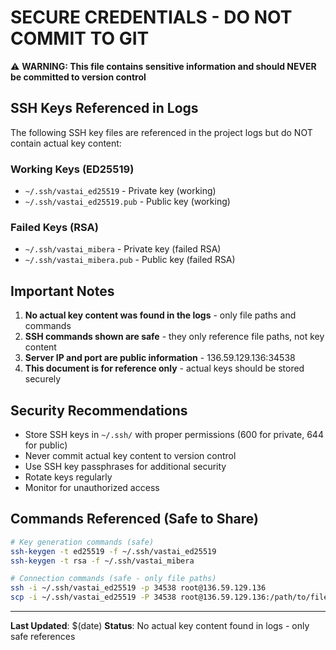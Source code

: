 # SECURE CREDENTIALS - DO NOT COMMIT TO GIT

⚠️ **WARNING: This file contains sensitive information and should NEVER be committed to version control**

## SSH Keys Referenced in Logs

The following SSH key files are referenced in the project logs but do NOT contain actual key content:

### Working Keys (ED25519)
- `~/.ssh/vastai_ed25519` - Private key (working)
- `~/.ssh/vastai_ed25519.pub` - Public key (working)

### Failed Keys (RSA)  
- `~/.ssh/vastai_mibera` - Private key (failed RSA)
- `~/.ssh/vastai_mibera.pub` - Public key (failed RSA)

## Important Notes

1. **No actual key content was found in the logs** - only file paths and commands
2. **SSH commands shown are safe** - they only reference file paths, not key content
3. **Server IP and port are public information** - 136.59.129.136:34538
4. **This document is for reference only** - actual keys should be stored securely

## Security Recommendations

- Store SSH keys in `~/.ssh/` with proper permissions (600 for private, 644 for public)
- Never commit actual key content to version control
- Use SSH key passphrases for additional security
- Rotate keys regularly
- Monitor for unauthorized access

## Commands Referenced (Safe to Share)

```bash
# Key generation commands (safe)
ssh-keygen -t ed25519 -f ~/.ssh/vastai_ed25519
ssh-keygen -t rsa -f ~/.ssh/vastai_mibera

# Connection commands (safe - only file paths)
ssh -i ~/.ssh/vastai_ed25519 -p 34538 root@136.59.129.136
scp -i ~/.ssh/vastai_ed25519 -P 34538 root@136.59.129.136:/path/to/file local/path
```

---
**Last Updated**: $(date)
**Status**: No actual key content found in logs - only safe references 